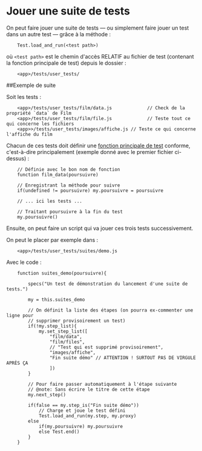 # Jouer une suite de tests

On peut faire jouer une suite de tests —&nbsp;ou simplement faire jouer un test dans un autre test&nbsp;— grâce à la méthode :

		Test.load_and_run(<test path>)
	
où `<test path>` est le chemin d'accès RELATIF au fichier de test (contenant la fonction principale de test) depuis le dossier :
		
		<app>/tests/user_tests/


##Exemple de suite
		
Soit les tests :

		<app>/tests/user_tests/film/data.js  			// Check de la propriété `data` de Film
		<app>/tests/user_tests/film/file.js 			// Teste tout ce qui concerne les fichiers
		<app>>/tests/user_tests/images/affiche.js // Teste ce qui concerne l'affiche du film

Chacun de ces tests doit définir une [fonction principale de test](./Fonction-principale-de-test) conforme, c'est-à-dire principalement (exemple donné avec le premier fichier ci-dessus) :
		
		// Définie avec le bon nom de fonction
		function film_data(poursuivre)

		// Enregistrant la méthode pour suivre
		if(undefined != poursuivre) my.poursuivre = poursuivre

		// ... ici les tests ...

		// Traitant poursuivre à la fin du test
		my.poursuivre()

Ensuite, on peut faire un script qui va jouer ces trois tests successivement.

On peut le placer par exemple dans :

		<app>/tests/user_tests/suites/demo.js

Avec le code :

		function suites_demo(poursuivre){
	
			specs("Un test de démonstration du lancement d'une suite de tests.")
	
			my = this.suites_demo
	
			// On définit la liste des étapes (on pourra ex-commenter une ligne pour 
			// supprimer provisoirement un test)
			if(!my.step_list){
				my.set_step_list([
					"film/data",
					"film/files",
					// "Test qui est supprimé provisoirement",
					"images/affiche",
					"Fin suite démo" // ATTENTION ! SURTOUT PAS DE VIRGULE APRÈS ÇA
					])
			}
	
			// Pour faire passer automatiquement à l'étape suivante
			// @note: Sans écrire le titre de cette étape
			my.next_step()
	
			if(false == my.step_is("Fin suite démo"))
				// Charge et joue le test défini
				Test.load_and_run(my.step, my.proxy)
			else
				if(my.poursuivre) my.poursuivre
				else Test.end()
			}
		}